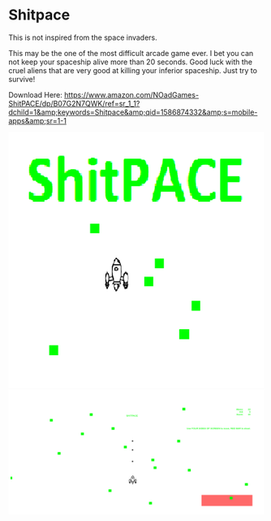 # Shitpace

This is not inspired from the space invaders.

This may be the one of the most difficult arcade game ever. I bet you can not keep your spaceship alive more than 20 seconds. Good luck with the cruel aliens that are very good at killing your inferior spaceship. Just try to survive!

Download Here: https://www.amazon.com/NOadGames-ShitPACE/dp/B07G2N7QWK/ref=sr_1_1?dchild=1&amp;keywords=Shitpace&amp;qid=1586874332&amp;s=mobile-apps&amp;sr=1-1

![alt text](https://github.com/ahmetakif/Shitpace/blob/master/IMAGES/iconamazonbig.PNG?raw=true)
![alt text](https://github.com/ahmetakif/Shitpace/blob/master/IMAGES/Prom.png?raw=true)

